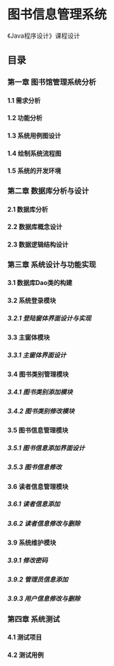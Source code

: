 # 图书信息管理系统

《Java程序设计》课程设计

## 目录

### 第一章 图书馆管理系统分析	
#### 1.1 需求分析 	
#### 1.2 功能分析 	
#### 1.3 系统用例图设计 	
#### 1.4 绘制系统流程图 	
#### 1.5 系统的开发环境 	
### 第二章 数据库分析与设计	
#### 2.1 数据库分析 	
#### 2.2 数据库概念设计 	
#### 2.3 数据逻辑结构设计 	
### 第三章 系统设计与功能实现	
#### 3.1 数据库Dao类的构建	
#### 3.2 系统登录模块 	
##### 3.2.1 登陆窗体界面设计与实现 	
#### 3.3 主窗体模块 	
##### 3.3.1 主窗体界面设计 	
#### 3.4 图书类别管理模块 	
##### 3.4.1 图书类别添加模块  	
##### 3.4.2 图书类别修改模块 	
#### 3.5 图书信息管理模块 	
##### 3.5.1 图书信息添加界面设计 	
##### 3.5.3 图书信息修改 	
#### 3.6 读者信息管理模块 	
##### 3.6.1 读者信息添加 	
##### 3.6.2 读者信息修改与删除 	
#### 3.9 系统维护模块 	
##### 3.9.1 修改密码 	
##### 3.9.2 管理员信息添加 	
##### 3.9.3 用户信息修改与删除 	
### 第四章 系统测试 
#### 4.1 测试项目 	
#### 4.2 测试用例 	

